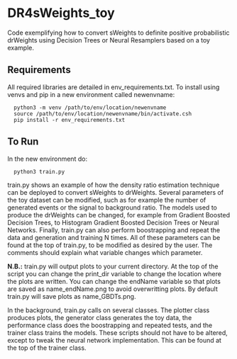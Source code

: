 # DR4sWeights_toy

Code exemplifying how to convert sWeights to definite positive probabilistic drWeights using Decision Trees or Neural Resamplers based on a toy example.

## Requirements

All required libraries are detailed in env_requirements.txt. To install using venvs and pip in a new environment called newenvname:

      python3 -m venv /path/to/env/location/newenvname
      source /path/to/env/location/newenvname/bin/activate.csh
      pip install -r env_requirements.txt

## To Run

In the new environment do:

      python3 train.py

train.py shows an example of how the density ratio estimation technique can be deployed to convert sWeights to drWeights. Several parameters of the toy dataset can be modified, such as for example the number of generated events or the signal to background ratio. The models used to produce the drWeights can be changed, for example from Gradient Boosted Decision Trees, to Histogram Gradient Boosted Decision Trees or Neural Networks. Finally, train.py can also perform boostrapping and repeat the data and generation and training N times. All of these parameters can be found at the top of train.py, to be modified as desired by the user. The comments should explain what variable changes which parameter.

**N.B.:** train.py will output plots to your current directory. At the top of the script you can change the print_dir variable to change the location where the plots are written. You can change the endName variable so that plots are saved as name_endName.png to avoid overwritting plots. By default train.py will save plots as name_GBDTs.png.

In the background, train.py calls on several classes. The plotter class produces plots, the generator class generates the toy data, the performance class does the boostrapping and repeated tests, and the trainer class trains the models. These scripts should not have to be altered, except to tweak the neural network implementation. This can be found at the top of the trainer class.




